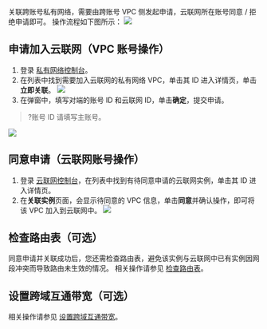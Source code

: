关联跨账号私有网络，需要由跨账号 VPC 侧发起申请，云联网所在账号同意 / 拒绝申请即可。 
操作流程如下图所示：
![](https://main.qcloudimg.com/raw/60807add361682ba1472ce05ec9095df.png)

## 申请加入云联网（VPC 账号操作）
1. 登录 [私有网络控制台](https://console.cloud.tencent.com/vpc/vpc?rid=1)。 
2. 在列表中找到需要加入云联网的私有网络 VPC，单击其 ID 进入详情页，单击**立即关联**。
![](https://main.qcloudimg.com/raw/6ce503139704f389e85437908d162cae.png)
3. 在弹窗中，填写对端的账号 ID 和云联网 ID，单击**确定**，提交申请。
>?账号 ID 请填写主账号。
>
 ![](https://main.qcloudimg.com/raw/26b68cca5e5d406cc2d75c121c6deef1.png)

## 同意申请（云联网账号操作）
1. 登录 [云联网控制台](https://console.cloud.tencent.com/vpc/ccn)，在列表中找到有待同意申请的云联网实例，单击其 ID 进入详情页。 
2. 在**关联实例**页面，会显示待同意的 VPC 信息，单击**同意**并确认操作，即可将该 VPC 加入到云联网中。 
![](https://main.qcloudimg.com/raw/33495ecf47a3d5f6004740ef3c236dd0.png)

## 检查路由表（可选）
同意申请并关联成功后，您还需检查路由表，避免该实例与云联网中已有实例因网段冲突而导致路由未生效的情况。 
相关操作请参见 [检查路由表](https://cloud.tencent.com/document/product/877/18756)。

## 设置跨域互通带宽（可选）
相关操作请参见 [设置跨域互通带宽](https://cloud.tencent.com/document/product/877/18759)。


